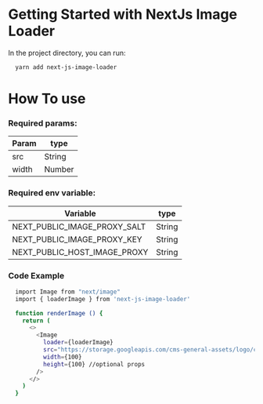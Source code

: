# Getting Started with NextJs Image Loader

In the project directory, you can run:

```bash
  yarn add next-js-image-loader
```

# How To use

###  Required params: 

Param | type 
--- | --- 
src | String 
width | Number

###  Required env variable: 

Variable | type 
--- | --- 
NEXT_PUBLIC_IMAGE_PROXY_SALT | String 
NEXT_PUBLIC_IMAGE_PROXY_KEY | String
NEXT_PUBLIC_HOST_IMAGE_PROXY | String


### Code Example

```bash
  import Image from "next/image"
  import { loaderImage } from 'next-js-image-loader'

  function renderImage () {
    return (
      <>       
        <Image
          loader={loaderImage}
          src="https://storage.googleapis.com/cms-general-assets/logo/cms-media-idn-times.png"
          width={100}
          height={100} //optional props          
        />
      </>      
    )
  }
```